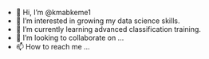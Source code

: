 - 👋 Hi, I’m @kmabkeme1
- 👀 I’m interested in growing my data science skills.
- 🌱 I’m currently learning advanced classification training.
- 💞️ I’m looking to collaborate on ...
- 📫 How to reach me ...

<!---
kmabkeme1/kmabkeme1 is a ✨ special ✨ repository because its `README.md` (this file) appears on your GitHub profile.
You can click the Preview link to take a look at your changes.
--->
